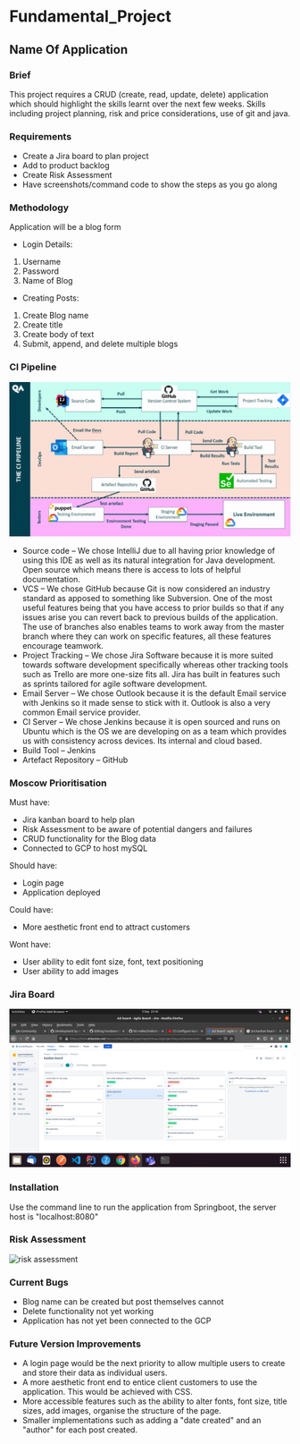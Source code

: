 # Fundamental_Project

## Name Of Application

### Brief

This project requires a CRUD (create, read, update, delete) application which should highlight the skills learnt over the next few weeks. Skills including project planning, risk and price considerations, use of git and java.

### Requirements

* Create a Jira board to plan project 
* Add to product backlog
* Create Risk Assessment 
* Have screenshots/command code to show the steps as you go along


### Methodology

Application will be a blog form

* Login Details:
 1. Username
 2. Password
 3. Name of Blog
 
 
* Creating Posts:
 1. Create Blog name
 2. Create title
 3. Create body of text
 4. Submit, append, and delete multiple blogs
  
### CI Pipeline
![CI Pipeline](https://github.com/makhdoomshabir/Fundamental_Project/blob/master/CI_Pipeline(1)image.gif)

* Source code – We chose IntelliJ due to all having prior knowledge of using this IDE as well as its natural integration for Java development. Open source which means there is access to lots of helpful documentation.
* VCS – We chose GitHub because Git is now considered an industry standard as apposed to something like Subversion. One of the most useful features being that you have access to prior builds so that if any issues arise you can revert back to previous builds of the application. The use of branches also enables teams to work away from the master branch where they can work on specific features, all these features encourage teamwork. 
* Project Tracking – We chose Jira Software because it is more suited towards software development specifically whereas other tracking tools such as Trello are more one-size fits all. Jira has built in features such as sprints tailored for agile software development.
* Email Server – We chose Outlook because it is the default Email service with Jenkins so it made sense to stick with it. Outlook is also a very common Email service provider.
* CI Server – We chose Jenkins because it is open sourced and runs on Ubuntu which is the OS we are developing on as a team which provides us with consistency across devices. Its internal and cloud based. 
* Build Tool – Jenkins
* Artefact Repository – GitHub

### Moscow Prioritisation 

Must have:
* Jira kanban board to help plan
* Risk Assessment to be aware of potential dangers and failures
* CRUD functionality for the Blog data
* Connected to GCP to host mySQL

Should have:
* Login page 
* Application deployed

Could have:
* More aesthetic front end to attract customers

Wont have:
* User ability to edit font size, font, text positioning
* User ability to add images


### Jira Board
![jira board](https://github.com/makhdoomshabir/Fundamental_Project/blob/master/Screenshot%20from%202020-09-03%2023-42-37.png)

### Installation
Use the command line to run the application from Springboot, the server host is "localhost:8080"

### Risk Assessment

![risk assessment](https://github.com/makhdoomshabir/Funda)

### Current Bugs

* Blog name can be created but post themselves cannot
* Delete functionality not yet working 
* Application has not yet been connected to the GCP

### Future Version Improvements 

* A login page would be the next priority to allow multiple users to create and store their data as individual users. 
* A more aesthetic front end to entice client customers to use the application. This would be achieved with CSS.
* More accessible features such as the ability to alter fonts, font size, title sizes, add images, organise the structure of the page.
* Smaller implementations such as adding a "date created" and an "author" for each post created.
